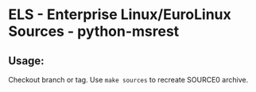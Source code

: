 # ELS - Enterprise Linux/EuroLinux Sources - python-msrest
 
## Usage:
  Checkout branch or tag. Use `make sources` to recreate  SOURCE0 archive.
